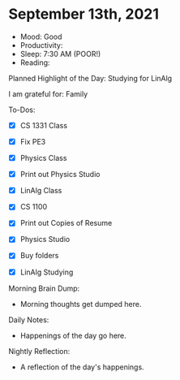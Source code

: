 # September 13th, 2021

- Mood: Good
- Productivity: 
- Sleep: 7:30 AM (POOR!)
- Reading: 

Planned Highlight of the Day: Studying for LinAlg

I am grateful for: Family

To-Dos:
- [x] CS 1331 Class
- [x] Fix PE3
- [x] Physics Class
- [x] Print out Physics Studio
- [x] LinAlg Class
- [x] CS 1100
- [x] Print out Copies of Resume
- [x] Physics Studio
- [x] Buy folders
- [x] LinAlg Studying


Morning Brain Dump:
- Morning thoughts get dumped here.

Daily Notes:
- Happenings of the day go here.


Nightly Reflection: 
- A reflection of the day's happenings.





